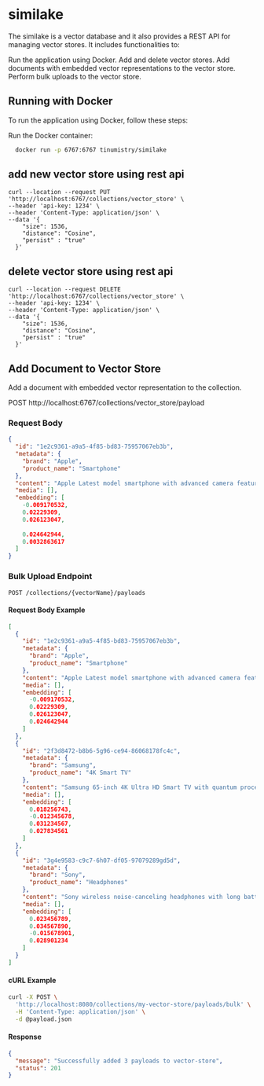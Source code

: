 ﻿# similake

The similake is a vector database and it also  provides a REST API for managing vector stores. It includes functionalities to:

Run the application using Docker.
Add and delete vector stores.
Add documents with embedded vector representations to the vector store.
Perform bulk uploads to the vector store.

## Running with Docker
To run the application using Docker, follow these steps:


Run the Docker container:

```sh
  docker run -p 6767:6767 tinumistry/similake
```
   


## add new vector store using rest api

```
curl --location --request PUT 'http://localhost:6767/collections/vector_store' \
--header 'api-key: 1234' \
--header 'Content-Type: application/json' \
--data '{
    "size": 1536,
    "distance": "Cosine",
    "persist" : "true"
  }'
```

## delete vector store using rest api

```
curl --location --request DELETE 'http://localhost:6767/collections/vector_store' \
--header 'api-key: 1234' \
--header 'Content-Type: application/json' \
--data '{
    "size": 1536,
    "distance": "Cosine",
    "persist" : "true"
  }'
```
## Add Document to Vector Store
Add a document with embedded vector representation to the collection.

POST http://localhost:6767/collections/vector_store/payload
### Request Body
```json
{
  "id": "1e2c9361-a9a5-4f85-bd83-75957067eb3b",
  "metadata": {
    "brand": "Apple", 
    "product_name": "Smartphone"
  },
  "content": "Apple Latest model smartphone with advanced camera features and a powerful processor.",
  "media": [],
  "embedding": [
    -0.009170532,
    0.02229309,
    0.026123047,
 
    0.024642944,
    0.0032863617
  ]
}
```
### Bulk Upload Endpoint

```http
POST /collections/{vectorName}/payloads
```

#### Request Body Example

```json
[
  {
    "id": "1e2c9361-a9a5-4f85-bd83-75957067eb3b",
    "metadata": {
      "brand": "Apple",
      "product_name": "Smartphone"
    },
    "content": "Apple Latest model smartphone with advanced camera features and a powerful processor.",
    "media": [],
    "embedding": [
      -0.009170532,
      0.02229309,
      0.026123047,
      0.024642944
    ]
  },
  {
    "id": "2f3d8472-b8b6-5g96-ce94-86068178fc4c",
    "metadata": {
      "brand": "Samsung",
      "product_name": "4K Smart TV"
    },
    "content": "Samsung 65-inch 4K Ultra HD Smart TV with quantum processor.",
    "media": [],
    "embedding": [
      0.018256743,
      -0.012345678,
      0.031234567,
      0.027834561
    ]
  },
  {
    "id": "3g4e9583-c9c7-6h07-df05-97079289gd5d",
    "metadata": {
      "brand": "Sony",
      "product_name": "Headphones"
    },
    "content": "Sony wireless noise-canceling headphones with long battery life.",
    "media": [],
    "embedding": [
      0.023456789,
      0.034567890,
      -0.015678901,
      0.028901234
    ]
  }
]
```

#### cURL Example

```bash
curl -X POST \
  'http://localhost:8080/collections/my-vector-store/payloads/bulk' \
  -H 'Content-Type: application/json' \
  -d @payload.json
```

#### Response

```json
{
  "message": "Successfully added 3 payloads to vector-store",
  "status": 201
}
```

